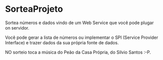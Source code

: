 SorteaProjeto
=============

Sortea números e dados vindo de um Web Service que você pode plugar on servidor.

Você pode gerar a lista de números ou implementar o SPI (Service Provider Interface) e trazer dados da sua própria fonte de dados.

NO sorteio toca a música do Peão da Casa Própria, do Silvio Santos :-P.
